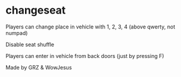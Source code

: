 # changeseat
Players can change place in vehicle with 1, 2, 3, 4 (above qwerty, not numpad)

Disable seat shuffle

Players can enter in vehicle from back doors (just by pressing F)

Made by GRZ & WowJesus
